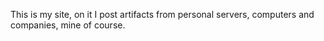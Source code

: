 This is my site, on it I post artifacts from personal servers, computers and companies, mine of course.
